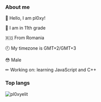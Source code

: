 ### About me

👋 Hello, I am pl0xy!

📓 I am in 11th grade

🇷🇴 From Romania

🕘 My timezone is GMT+2/GMT+3

😳 Male

✏ Working on: learning JavaScript and C++

### Top langs

<img src="https://github-readme-stats.vercel.app/api/top-langs?username=pl0xyelit&cache_seconds=0&langs_count=20&theme=dark&bg_color=111111&title_color=ffffff&text_color=ffffff&cache_seconds=1800&locale=en&layout=compact" alt="pl0xyelit" />
